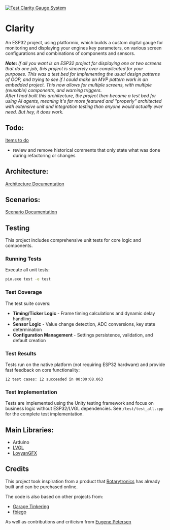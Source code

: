 [![Test Clarity Gauge System](https://github.com/marcelrienks/Clarity/actions/workflows/test.yml/badge.svg)](https://github.com/marcelrienks/Clarity/actions/workflows/test.yml)

# Clarity
An ESP32 project, using platformio, which builds a custom digital gauge for monitoring and displaying your engines key parameters, on various screen configurations and combinations of components and sensors.

_**Note:** If all you want is an ESP32 project for displaying one or two screens that do one job, this project is sincerely over complicated for your purposes. This was a test bed for implementing the usual design patterns of OOP, and trying to see if I could make an MVP pattern work in an embedded project. This now allows for multiple screens, with multiple (reusable) components, and warning triggers.  
After I had built this architecture, the project then became a test bed for using AI agents, meaning it's far more featured and "properly" architected with extensive unit and integration testing than anyone would actually ever need. But hey, it does work._

## Todo:
[Items to do](docs/todo.md)

* review and remove historical comments that only state what was done during refactoring or changes

## Architecture:

[Architecture Documentation](docs/architecture.md)

## Scenarios:

[Scenario Documentation](docs/scenario.md)

## Testing

This project includes comprehensive unit tests for core logic and components.

### Running Tests

Execute all unit tests:
```bash
pio.exe test -e test
```

### Test Coverage

The test suite covers:
- **Timing/Ticker Logic** - Frame timing calculations and dynamic delay handling
- **Sensor Logic** - Value change detection, ADC conversions, key state determination  
- **Configuration Management** - Settings persistence, validation, and default creation

### Test Results

Tests run on the native platform (not requiring ESP32 hardware) and provide fast feedback on core functionality:
```
12 test cases: 12 succeeded in 00:00:08.063
```

### Test Implementation

Tests are implemented using the Unity testing framework and focus on business logic without ESP32/LVGL dependencies. See `/test/test_all.cpp` for the complete test implementation.

## Main Libraries:
* Arduino
* [LVGL](https://docs.lvgl.io/master/)
* [LovyanGFX](https://docs.arduino.cc/libraries/lovyangfx/)
## Credits

This project took inspiration from a product that [Rotarytronics](https://www.rotarytronics.com/) has already built and can be purchased online.

The code is also based on other projects from:
* [Garage Tinkering](https://github.com/garagetinkering)
* [fbiego](https://github.com/fbiego)

As well as contributions and criticism from [Eugene Petersen](https://github.com/gino247)
